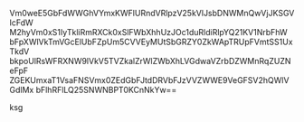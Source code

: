 Vm0weE5GbFdWWGhVYmxKWFlURndVRlpzV25kVlJsbDNWMnQwVjJKSGVIcFdW
M2hyVm0xS1IyTkliRmRXCk0xSlFWbXhhUzJOc1duRldiRlpYQ21KV1NrbFhW
bFpXWlVkTmVGcElUbFZpUm5CVVEyMUtSbGRZY0ZkWApTRUpFVmtSS1UxTkdV
bkpoUlRsWFRXNW9lVkV5TVZkalZrWlZWbXhLVGdwaVZrbDZWMnRqZUZNeFpF
ZGEKUmxaT1VsaFNSVmx0ZEdGbFJtdDRVbFJzVVZWWE9VeGFSV2hQWlVGdlMx
bFlhRFlLQ25SNWNBPT0KCnNkYw==

ksg